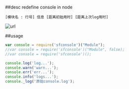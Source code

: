##desc
    redefine console in node
    
    [模块名 : 行号] 信息 [距离初始用时] [距离上次log用时]

![url](http://ofky9kljx.bkt.clouddn.com/2016-10-25_095542.png)

##usage

```javascript
var console = require('sfconsole')("Module");
//var console = require('sfconsole')("Module", false);
//var console = require('sfconsole')();

console.log('log...');
console.warn('warn...');
console.err('err...');
console.info('logs...');
console._log('原始console.log');
```